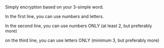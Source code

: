 Simply encryption based on your 3-simple word.

In the first line, you can use numbers and letters.

In the second line, you can use numbers ONLY (at least 2, but preferably more)

on the third line, you can use letters ONLY (minimum 3, but preferably more)
